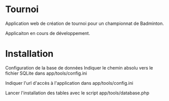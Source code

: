 # Tournoi
Application web de création de tournoi pour un championnat de Badminton.

Applicaiton en cours de développement.

# Installation
Configuration de la base de données
Indiquer le chemin absolu vers le fichier SQLite dans app/tools/config.ini

Indiquer l'url d'accès à l'application dans app/tools/config.ini

Lancer l'installation des tables avec le script app/tools/database.php

